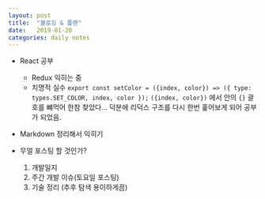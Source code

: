 ```yaml
---
layout: post
title:  "블로깅 & 플랜"
date:   2019-01-20
categories: daily notes
---
```

- React 공부
  - Redux 익히는 중
  - 치명적 실수
  `export const setColor = ({index, color}) => ({
  type: types.SET_COLOR,
  index,
  color
});`
  `({index, color})` 에서 안의 `{}` 괄호를 뺴먹어 한참 찾았다...
  덕분에 리덕스 구조를 다시 한번 훑어보게 되어 공부가 되었음.


- Markdown 정리해서 익히기



- 무얼 포스팅 할 것인가?
  1. 개발일지
  2. 주간 개발 이슈(토요일 포스팅)
  3. 기술 정리 (추후 탐색 용이하게끔)